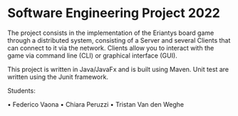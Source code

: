 # Software Engineering Project 2022

The project consists in the implementation of the Eriantys board game through a distributed system, consisting of a Server and several Clients that can connect to it via the network. Clients allow you to interact with the game via command line (CLI) or graphical interface (GUI).


This project is written in Java/JavaFx and is built using Maven. Unit test are written using the Junit framework.

Students:

• Federico Vaona
• Chiara Peruzzi
• Tristan Van den Weghe

